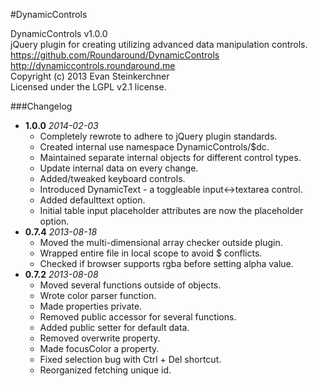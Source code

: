 #DynamicControls

DynamicControls v1.0.0  
jQuery plugin for creating utilizing advanced data manipulation controls.  
https://github.com/Roundaround/DynamicControls  
http://dynamiccontrols.roundaround.me  
Copyright (c) 2013 Evan Steinkerchner  
Licensed under the LGPL v2.1 license.  

###Changelog
* **1.0.0** *2014-02-03*
    - Completely rewrote to adhere to jQuery plugin standards.
    - Created internal use namespace DynamicControls/$dc.
    - Maintained separate internal objects for different control types.
    - Update internal data on every change.
    - Added/tweaked keyboard controls.
    - Introduced DynamicText - a toggleable input<->textarea control.
    - Added defaulttext option.
    - Initial table input placeholder attributes are now the placeholder option.
* **0.7.4** *2013-08-18*
    - Moved the multi-dimensional array checker outside plugin.
    - Wrapped entire file in local scope to avoid $ conflicts.
    - Checked if browser supports rgba before setting alpha value.
* **0.7.2** *2013-08-08*
    - Moved several functions outside of objects.
    - Wrote color parser function.
    - Made properties private.
    - Removed public accessor for several functions.
    - Added public setter for default data.
    - Removed overwrite property.
    - Made focusColor a property.
    - Fixed selection bug with Ctrl + Del shortcut.
    - Reorganized fetching unique id.
